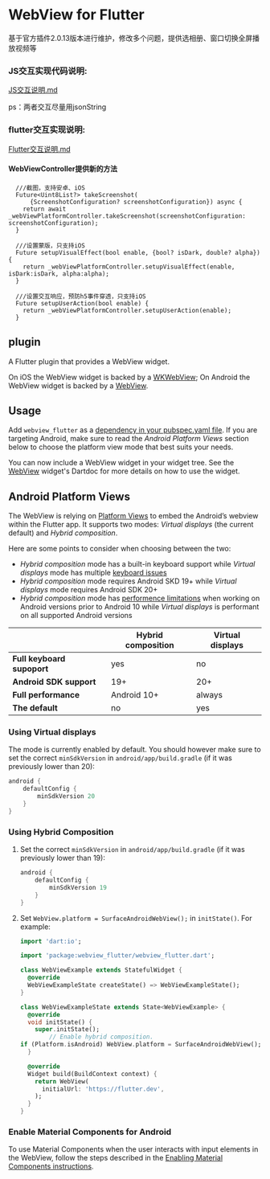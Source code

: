 # WebView for Flutter

基于官方插件2.0.13版本进行维护，修改多个问题，提供选相册、窗口切换全屏播放视频等

### JS交互实现代码说明:
 [JS交互说明.md](./JS交互说明.md)
 
 ps：两者交互尽量用jsonString

### flutter交互实现说明:
 [Flutter交互说明.md](./Flutter交互说明.md)
 
 
#### WebViewController提供新的方法

```
  ///截图，支持安卓、iOS
  Future<Uint8List?> takeScreenshot(
      {ScreenshotConfiguration? screenshotConfiguration}) async {
    return await _webViewPlatformController.takeScreenshot(screenshotConfiguration: screenshotConfiguration);
  }
  
  ///设置蒙版，只支持iOS
  Future setupVisualEffect(bool enable, {bool? isDark, double? alpha}) {
    return _webViewPlatformController.setupVisualEffect(enable, isDark:isDark, alpha:alpha);
  }

  ///设置交互响应，预防h5事件穿透，只支持iOS
  Future setupUserAction(bool enable) {
    return _webViewPlatformController.setupUserAction(enable);
  }

``` 
 
## plugin

A Flutter plugin that provides a WebView widget.

On iOS the WebView widget is backed by a [WKWebView](https://developer.apple.com/documentation/webkit/wkwebview);
On Android the WebView widget is backed by a [WebView](https://developer.android.com/reference/android/webkit/WebView).

## Usage
Add `webview_flutter` as a [dependency in your pubspec.yaml file](https://flutter.dev/docs/development/platform-integration/platform-channels). If you are targeting Android, make sure to read the *Android Platform Views* section below to choose the platform view mode that best suits your needs.

You can now include a WebView widget in your widget tree. See the
[WebView](https://pub.dev/documentation/webview_flutter/latest/webview_flutter/WebView-class.html)
widget's Dartdoc for more details on how to use the widget.

## Android Platform Views
The WebView is relying on
[Platform Views](https://flutter.dev/docs/development/platform-integration/platform-views) to embed
the Android’s webview within the Flutter app. It supports two modes: *Virtual displays* (the current default) and *Hybrid composition*.

Here are some points to consider when choosing between the two:

* *Hybrid composition* mode has a built-in keyboard support while *Virtual displays* mode has multiple
[keyboard issues](https://github.com/flutter/flutter/issues?q=is%3Aopen+label%3Avd-only+label%3A%22p%3A+webview-keyboard%22)
* *Hybrid composition* mode requires Android SKD 19+ while *Virtual displays* mode requires Android SDK 20+
* *Hybrid composition* mode has [performence limitations](https://flutter.dev/docs/development/platform-integration/platform-views#performance) when working on Android versions prior to Android 10 while *Virtual displays* is performant on all supported Android versions 

|                             | Hybrid composition  | Virtual displays |
| --------------------------- | ------------------- | ---------------- |
| **Full keyboard supoport**  | yes                 | no               |
| **Android SDK support**     | 19+                 | 20+              |
| **Full performance**        | Android 10+         | always           |
| **The default**             | no                  | yes              |

### Using Virtual displays

The mode is currently enabled by default. You should however make sure to set the correct `minSdkVersion` in `android/app/build.gradle` (if it was previously lower than 20):

```groovy
android {
    defaultConfig {
        minSdkVersion 20
    }
}
```


### Using Hybrid Composition

1. Set the correct `minSdkVersion` in `android/app/build.gradle` (if it was previously lower than 19):

    ```groovy
    android {
        defaultConfig {
            minSdkVersion 19
        }
    }
    ```

2. Set `WebView.platform = SurfaceAndroidWebView();` in `initState()`.
    For example:
    
    ```dart
    import 'dart:io';
    
    import 'package:webview_flutter/webview_flutter.dart';

    class WebViewExample extends StatefulWidget {
      @override
      WebViewExampleState createState() => WebViewExampleState();
    }
    
    class WebViewExampleState extends State<WebViewExample> {
      @override
      void initState() {
        super.initState();
            // Enable hybrid composition.
    if (Platform.isAndroid) WebView.platform = SurfaceAndroidWebView();
      }

      @override
      Widget build(BuildContext context) {
        return WebView(
          initialUrl: 'https://flutter.dev',
        );
      }
    }
    ```

### Enable Material Components for Android

To use Material Components when the user interacts with input elements in the WebView,
follow the steps described in the [Enabling Material Components instructions](https://flutter.dev/docs/deployment/android#enabling-material-components).
